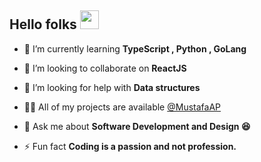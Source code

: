 
<h2 >Hello folks <img width="30px" src="https://raw.githubusercontent.com/iampavangandhi/iampavangandhi/master/gifs/Hi.gif"></h2>


- 🌱 I’m currently learning **TypeScript , Python , GoLang** 
- 👯 I’m looking to collaborate on **ReactJS**

- 🤝 I’m looking for help with **Data structures**

- 👨‍💻 All of my projects are available [@MustafaAP](https://github.com/MustafaAP)

- 💬 Ask me about **Software Development and Design 😆**

- ⚡ Fun fact **Coding is a passion and not profession.**





